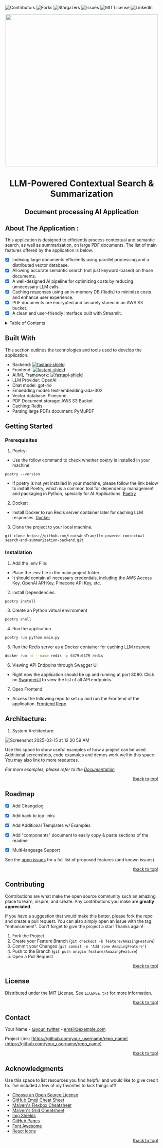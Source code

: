 ![Contributors][contributors-shield]
![Forks][forks-shield]
![Stargazers][stars-shield]
![Issues][issues-shield]
![MIT License][license-shield]
![LinkedIn][linkedin-shield]



<!-- Logo of website -->
<div align="center">

  <img src="https://effvision.com/wp-content/uploads/2024/06/artificial-intelligence-new-technology-science-futuristic-abstract-human-brain-ai-technology-cpu-central-processor-unit-chipset-big-data-machine-learning-cyber-mind-domination-generative-ai-scaled-1.jpg" width="500">

</div>

<!-- Introduction of project -->

<div align="center">
  
# LLM-Powered Contextual Search & Summarization

</div>

<h2 align="center" style="text-decoration: none;">Document processing AI Application</h2>

## About The Application :

This application is designed to efficiently process contextual and semantic search, as well as summarization, on large PDF documents. The list of main features offered by the application is below:

- [x] Indexing large documents efficiently using parallel processing and a distributed vector database.
- [x] Allowing accurate semantic search (not just keyword-based) on those documents.
- [x] A well-designed AI pipeline for optimizing costs by reducing unnecessary LLM calls.
- [x] Caching responses using an in-memory DB (Redis) to minimize costs and enhance user experience.
- [x] PDF documents are encrypted and securely stored in an AWS S3 bucket.
- [x] A clean and user-friendly interface built with Streamlit.

<!-- TABLE OF CONTENTS -->
<details>
  <summary>Table of Contents</summary>
  <ol>
    <li>
      <a href="#about-the-project">About The Project</a>
      <ul>
        <li><a href="#built-with">Built With</a></li>
      </ul>
    </li>
    <li>
      <a href="#getting-started">Getting Started</a>
      <ul>
        <li><a href="#prerequisites">Prerequisites</a></li>
        <li><a href="#installation">Installation</a></li>
      </ul>
    </li>
    <li><a href="#usage">Usage</a></li>
    <li><a href="#roadmap">Roadmap</a></li>
    <li><a href="#contributing">Contributing</a></li>
    <li><a href="#license">License</a></li>
    <li><a href="#contact">Contact</a></li>
    <li><a href="#acknowledgments">Acknowledgments</a></li>
  </ol>
</details>


## Built With

This section outlines the technologies and tools used to develop the application.

* Backend: [![fastapi-shield][fastapi-shield]][JQuery-url]
* Frontend: [![fastapi-shield][streamlit-shield]][JQuery-url]
* AI/ML Framework: [![fastapi-shield][langchain-shield]][JQuery-url]
* LLM Provider: OpenAI
* Chat model: gpt-4o
* Embedding model: text-embedding-ada-002
* Vector database: Pinecone
* PDF Document storage: AWS S3 Bucket
* Caching: Redis
* Parsing large PDFs document: PyMuPDF

<!-- GETTING STARTED -->
## Getting Started


### Prerequisites

1. Poetry:
  - Use the follow command to check whether poetry is installed in your machine
```
poetry --version
```
  - If poetry is not yet installed in your machine, please follow the link below to install Poetry, which is a common tool for dependency management and packaging in Python, specially for AI Applications.
[Poetry](https://python-poetry.org/docs/)

2. Docker:
  - Install Docker to run Redis server container later for caching LLM responses.
[Docker](https://docs.docker.com/engine/install/)

3. Clone the project to your local machine.

  ``` 
  git clone https://github.com/LouisAnhTran/llm-powered-contextual-search-and-summarization-backend.git
  ```


### Installation

1. Add the .env File:
- Place the .env file in the main project folder.
- It should contain all necessary credentials, including the AWS Access Key, OpenAI API Key, Pinecone API Key, etc.

2. Install Dependencies:
  ```sh
  poetry install
  ```

3. Create an Python virtual environment 

  ```sh
  poetry shell
  ```

4. Run the application
  ```sh
  poetry run python main.py   
  ```

5. Run the Redis server as a Docker container for caching LLM respone
  ```sh
  docker run -d --name redis -p 6379:6379 redis      
  ```

6. Viewing API Endpoins through Swagger UI
- Right now the application should be up and running at port 8080. Click on [SwaggerUI](http://localhost:8080/docs) to view the list of all API endpoints.

7. Open Frontend
- Access the following repo to set up and run the Frontend of the application. [Frontend Repo](https://github.com/LouisAnhTran/llm-powered-contextual-search-and-summarization-frontend)



## Architecture: 

1. System Architecture:
   
![Screenshot 2025-02-15 at 12 20 59 AM](https://github.com/user-attachments/assets/6c1596c7-355a-45a2-8844-8c2f2f243850)



Use this space to show useful examples of how a project can be used. Additional screenshots, code examples and demos work well in this space. You may also link to more resources.

_For more examples, please refer to the [Documentation](https://example.com)_

<p align="right">(<a href="#readme-top">back to top</a>)</p>



<!-- ROADMAP -->
## Roadmap

- [x] Add Changelog
- [x] Add back to top links
- [x] Add Additional Templates w/ Examples
- [x] Add "components" document to easily copy & paste sections of the readme
- [x] Multi-language Support


See the [open issues](https://github.com/othneildrew/Best-README-Template/issues) for a full list of proposed features (and known issues).

<p align="right">(<a href="#readme-top">back to top</a>)</p>



<!-- CONTRIBUTING -->
## Contributing

Contributions are what make the open source community such an amazing place to learn, inspire, and create. Any contributions you make are **greatly appreciated**.

If you have a suggestion that would make this better, please fork the repo and create a pull request. You can also simply open an issue with the tag "enhancement".
Don't forget to give the project a star! Thanks again!

1. Fork the Project
2. Create your Feature Branch (`git checkout -b feature/AmazingFeature`)
3. Commit your Changes (`git commit -m 'Add some AmazingFeature'`)
4. Push to the Branch (`git push origin feature/AmazingFeature`)
5. Open a Pull Request

<p align="right">(<a href="#readme-top">back to top</a>)</p>



<!-- LICENSE -->
## License

Distributed under the MIT License. See `LICENSE.txt` for more information.

<p align="right">(<a href="#readme-top">back to top</a>)</p>



<!-- CONTACT -->
## Contact

Your Name - [@your_twitter](https://twitter.com/your_username) - email@example.com

Project Link: [https://github.com/your_username/repo_name](https://github.com/your_username/repo_name)

<p align="right">(<a href="#readme-top">back to top</a>)</p>



<!-- ACKNOWLEDGMENTS -->
## Acknowledgments

Use this space to list resources you find helpful and would like to give credit to. I've included a few of my favorites to kick things off!

* [Choose an Open Source License](https://choosealicense.com)
* [GitHub Emoji Cheat Sheet](https://www.webpagefx.com/tools/emoji-cheat-sheet)
* [Malven's Flexbox Cheatsheet](https://flexbox.malven.co/)
* [Malven's Grid Cheatsheet](https://grid.malven.co/)
* [Img Shields](https://shields.io)
* [GitHub Pages](https://pages.github.com)
* [Font Awesome](https://fontawesome.com)
* [React Icons](https://react-icons.github.io/react-icons/search)

<p align="right">(<a href="#readme-top">back to top</a>)</p>



<!-- MARKDOWN LINKS & IMAGES -->
<!-- https://www.markdownguide.org/basic-syntax/#reference-style-links -->
[contributors-shield]: https://img.shields.io/github/contributors/othneildrew/Best-README-Template.svg?style=for-the-badge
[contributors-url]: https://github.com/othneildrew/Best-README-Template/graphs/contributors
[forks-shield]: https://img.shields.io/github/forks/othneildrew/Best-README-Template.svg?style=for-the-badge
[forks-url]: https://github.com/othneildrew/Best-README-Template/network/members
[stars-shield]: https://img.shields.io/github/stars/othneildrew/Best-README-Template.svg?style=for-the-badge
[stars-url]: https://github.com/othneildrew/Best-README-Template/stargazers
[issues-shield]: https://img.shields.io/github/issues/othneildrew/Best-README-Template.svg?style=for-the-badge
[issues-url]: https://github.com/othneildrew/Best-README-Template/issues
[license-shield]: https://img.shields.io/github/license/othneildrew/Best-README-Template.svg?style=for-the-badge
[license-url]: https://github.com/othneildrew/Best-README-Template/blob/master/LICENSE.txt
[linkedin-shield]: https://img.shields.io/badge/-LinkedIn-black.svg?style=for-the-badge&logo=linkedin&colorB=555
[linkedin-url]: https://linkedin.com/in/othneildrew
[product-screenshot]: images/screenshot.png
[Next.js]: https://img.shields.io/badge/next.js-000000?style=for-the-badge&logo=nextdotjs&logoColor=white
[Next-url]: https://nextjs.org/
[React.js]: https://img.shields.io/badge/React-20232A?style=for-the-badge&logo=react&logoColor=61DAFB
[React-url]: https://reactjs.org/
[Vue.js]: https://img.shields.io/badge/Vue.js-35495E?style=for-the-badge&logo=vuedotjs&logoColor=4FC08D
[Vue-url]: https://vuejs.org/
[Angular.io]: https://img.shields.io/badge/Angular-DD0031?style=for-the-badge&logo=angular&logoColor=white
[Angular-url]: https://angular.io/
[Svelte.dev]: https://img.shields.io/badge/Svelte-4A4A55?style=for-the-badge&logo=svelte&logoColor=FF3E00
[Svelte-url]: https://svelte.dev/
[Laravel.com]: https://img.shields.io/badge/Laravel-FF2D20?style=for-the-badge&logo=laravel&logoColor=white
[Laravel-url]: https://laravel.com
[Bootstrap.com]: https://img.shields.io/badge/Bootstrap-563D7C?style=for-the-badge&logo=bootstrap&logoColor=white
[Bootstrap-url]: https://getbootstrap.com
[JQuery.com]: https://img.shields.io/badge/jQuery-0769AD?style=for-the-badge&logo=jquery&logoColor=white
[JQuery-url]: https://jquery.com 

[fastapi-shield]: https://img.shields.io/badge/FastAPI-005571?style=for-the-badge&logo=fastapi
[streamlit-shield]: https://img.shields.io/badge/-Streamlit-FF4B4B?style=flat&logo=streamlit&logoColor=white
[langchain-shield]: https://img.shields.io/badge/LangChain-ffffff?logo=langchain&logoColor=green











